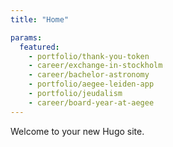 ```yaml
---
title: "Home"

params:
  featured:
    - portfolio/thank-you-token
    - career/exchange-in-stockholm
    - career/bachelor-astronomy
    - portfolio/aegee-leiden-app
    - portfolio/jeudalism
    - career/board-year-at-aegee
---
```


Welcome to your new Hugo site.